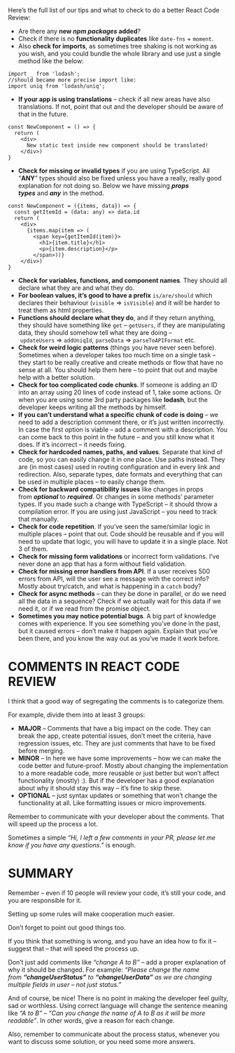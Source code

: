 Here’s the full list of our tips and what to check to do a better React Code Review:

- Are there any **new *npm packages* added**?
- Check if there is no **functionality duplicates** like `date-fns` + `moment`.
- Also **check for imports**, as sometimes tree shaking is not working as you wish, and you could bundle the whole library and use just a single method like the below:

```
import _ from 'lodash';
//should became more precise import like:
import uniq from 'lodash/uniq';

```

- **If your app is using translations** – check if all new areas have also translations. If not, point that out and the developer should be aware of that in the future.

```
const NewComponent = () => {
  return (
    <div>
      New static text inside new component should be translated!
    </div>)
}

```

- **Check for missing or invalid types** if you are using TypeScript. All “**ANY**” types should also be fixed unless you have a really, really good explanation for not doing so. Below we have missing ***props types*** and ***any*** in the method.

```
const NewComponent = ({items, data}) => {
  const getItemId = (data: any) => data.id
  return (
    <div>
      {items.map(item => (
        <span key={getItemId(item)}>
          <h1>{item.title}</h1>
          <p>{item.description}</p>
        </span>))}
    </div>)
}
```

- **Check for variables, functions, and component names**. They should all declare what they are and what they do.
- **For boolean values, it’s good to have a prefix** `is/are/should` which declares their behaviour (`visible` => `isVisible`) and it will be harder to treat them as html properties.
- **Functions should declare what they do**, and if they return anything, they should have something like `get` – `getUsers`, if they are manipulating data, they should somehow tell what they are doing – `updateUsers` => `addUniqId`, `parseData` => `parseToAPIFormat` etc.
- **Check for weird logic patterns** (things you have never seen before). Sometimes when a developer takes too much time on a single task – they start to be really creative and create methods or flow that have no sense at all. You should help them here – to point that out and maybe help with a better solution.
- **Check for too complicated code chunks**. If someone is adding an ID into an array using 20 lines of code instead of 1, take some actions. Or when you are using some 3rd party packages like **lodash**, but the developer keeps writing all the methods by himself.
- **If you can’t understand what a specific chunk of code is doing** – we need to add a description comment there, or it’s just written incorrectly. In case the first option is viable – add a comment with a description. You can come back to this point in the future – and you still know what it does. If it’s incorrect – it needs fixing.
- **Check for hardcoded names, paths, and values**. Separate that kind of code, so you can easily change it in one place. Use paths instead. They are (in most cases) used in routing configuration and in every link and redirection. Also, separate types, date formats and everything that can be used in multiple places – to easily change them.
- **Check for backward compatibility issues** like changes in props from ***optional*** to ***required***. Or changes in some methods’ parameter types. If you made such a change with TypeScript – it should throw a compilation error. If you are using just JavaScript – you need to track that manually.
- **Check for code repetition**. If you’ve seen the same/similar logic in multiple places – point that out. Code should be reusable and if you will need to update that logic, you will have to update it in a single place. Not 3 of them.
- **Check for missing form validations** or incorrect form validations. I’ve never done an app that has a form without field validation.
- **Check for missing error handlers from API**. If a user receives 500 errors from API, will the user see a message with the correct info? Mostly about try/catch, and what is happening in a `catch` body?
- **Check for async methods** – can they be done in parallel, or do we need all the data in a sequence? Check if we actually wait for this data if we need it, or if we read from the promise object.
- **Sometimes you may notice potential bugs**. A big part of knowledge comes with experience. If you see something you’ve done in the past, but it caused errors – don’t make it happen again. Explain that you’ve been there, and you know the way out as you’ve made it work before.

# **COMMENTS IN REACT CODE REVIEW**

I think that a good way of segregating the comments is to categorize them.

For example, divide them into at least 3 groups:

- **MAJOR** – Comments that have a big impact on the code. They can break the app, create potential issues, don’t meet the criteria, have regression issues, etc. They are just comments that have to be fixed before merging.
- **MINOR** – In here we have some improvements – how we can make the code better and future-proof. Mostly about changing the implementation to a more readable code, more reusable or just better but won’t affect functionality (mostly) :). But if the developer has a good explanation about why it should stay this way – it’s fine to skip these.
- **OPTIONAL** – just syntax updates or something that won’t change the functionality at all. Like formatting issues or micro improvements.

Remember to communicate with your developer about the comments. That will speed up the process a lot.

Sometimes a simple *“Hi, I left a few comments in your PR, please let me know if you have any questions.”* is enough.

# **SUMMARY**

Remember – even if 10 people will review your code, it’s still your code, and you are responsible for it.

Setting up some rules will make cooperation much easier.

Don’t forget to point out good things too.

If you think that something is wrong, and you have an idea how to fix it – suggest that – that will speed the process up.

Don’t just add comments like *“change A to B”* – add a proper explanation of why it should be changed. For example: *“Please change the name from **“changeUserStatus”** to **“changeUserData”*** *as we are changing multiple fields in user – not just status.”*

And of course, be nice! There is no point in making the developer feel guilty, sad or worthless. Using correct language will change the sentence meaning like *“A to B”* – *“Can you change the name of A to B as it will be more readable”*. In other words, give a reason for each change.

Also, remember to communicate about the process status, whenever you want to discuss some solution, or you need some more answers.
